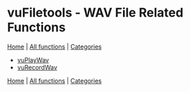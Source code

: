 # vuFiletools - WAV File Related Functions

[Home](../index.md) | [All functions](index.md) | [Categories](../categories/index.md)

- [vuPlayWav](../functions/vuPlayWav.md)
- [vuRecordWav](../functions/vuRecordWav.md)

[Home](../index.md) | [All functions](index.md) | [Categories](../categories/index.md)
